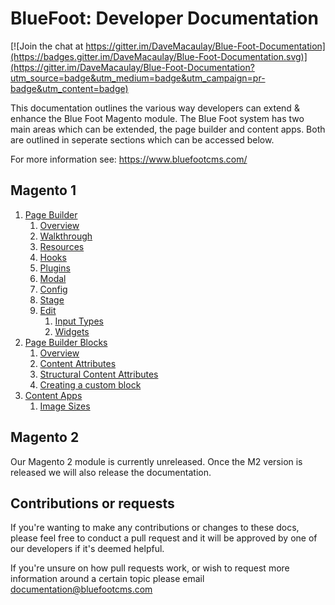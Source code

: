 # BlueFoot: Developer Documentation

[![Join the chat at https://gitter.im/DaveMacaulay/Blue-Foot-Documentation](https://badges.gitter.im/DaveMacaulay/Blue-Foot-Documentation.svg)](https://gitter.im/DaveMacaulay/Blue-Foot-Documentation?utm_source=badge&utm_medium=badge&utm_campaign=pr-badge&utm_content=badge)

This documentation outlines the various way developers can extend & enhance the Blue Foot Magento module. The Blue Foot system has two main areas which can be extended, the page builder and content apps. Both are outlined in seperate sections which can be accessed below.

For more information see:
https://www.bluefootcms.com/

## Magento 1
1. [Page Builder](PageBuilder/Overview.md)
    1. [Overview](PageBuilder/Overview.md)
    2. [Walkthrough](PageBuilder/Walkthrough.md)
    3. [Resources](PageBuilder/Resources.md)
    4. [Hooks](PageBuilder/Hooks.md)
    5. [Plugins](PageBuilder/Plugins.md)
    6. [Modal](PageBuilder/Modal.md)
    7. [Config](PageBuilder/Config.md)
    8. [Stage](PageBuilder/Stage.md)
    9. [Edit](PageBuilder/Edit.md)
    	1. [Input Types](PageBuilder/Edit/InputTypes.md)
    	2. [Widgets](PageBuilder/Edit/Widgets.md)
2. [Page Builder Blocks](PageBuilderBlocks/Overview.md)
	1. [Overview](PageBuilderBlocks/Overview.md)
	2. [Content Attributes](PageBuilderBlocks/ContentAttributes.md)
	3. [Structural Content Attributes](PageBuilderBlocks/StructuralContentAttributes.md)
	4. [Creating a custom block](PageBuilderBlocks/CustomBlock.md)
3. [Content Apps](ContentApps/Overview.md)
	1. [Image Sizes](ContentApps/ImageSizes.md)

## Magento 2
Our Magento 2 module is currently unreleased. Once the M2 version is released we will also release the documentation. 

## Contributions or requests
If you're wanting to make any contributions or changes to these docs, please feel free to conduct a pull request and it will be approved by one of our developers if it's deemed helpful.

If you're unsure on how pull requests work, or wish to request more information around a certain topic please email documentation@bluefootcms.com
